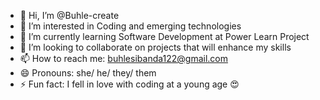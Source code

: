 - 👋 Hi, I’m @Buhle-create
- 👀 I’m interested in Coding and emerging technologies 
- 🌱 I’m currently learning Software Development at Power Learn Project
- 💞️ I’m looking to collaborate on projects that will enhance my skills
- 📫 How to reach me: buhlesibanda122@gmail.com 
- 😄 Pronouns: she/ he/ they/ them
- ⚡ Fun fact: I fell in love with coding at a young age 😍 

<!---
Buhle-create/Buhle-create is a ✨ special ✨ repository because its `README.md` (this file) appears on your GitHub profile.
You can click the Preview link to take a look at your changes.
--->
